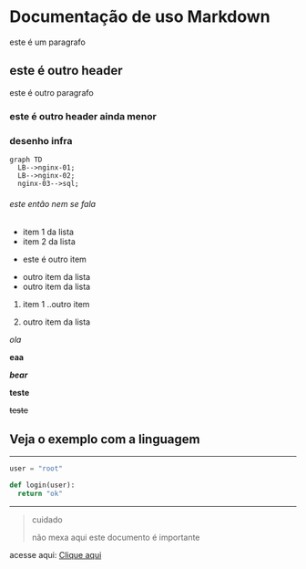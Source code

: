# Documentação de uso Markdown

este é um paragrafo

## este é outro header

este é outro paragrafo

### este é outro header ainda menor 

### desenho infra 
```mermaid
graph TD
  LB-->nginx-01;
  LB-->nginx-02;
  nginx-03-->sql; 

```

###### este então nem se fala 

* item 1 da lista 
* item 2 da lista
- este é outro item
+ outro item da lista 
+ outro item da lista 

1. item 1
..outro item

2. outro item da lista

*ola* 

**eaa**

***bear*** 

__teste__ 

~~teste~~  
## Veja o exemplo  com a linguagem 
____ 
```python
user = "root"

def login(user):
  return "ok"
````
___ 
> cuidado 
>
> não mexa aqui
> este documento é importante 



acesse aqui:
[Clique aqui ](https://sregormp.github.io)




